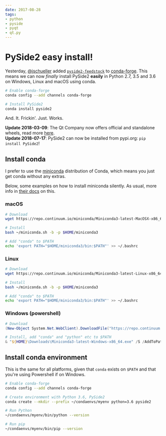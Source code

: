 ```yaml
---
date: 2017-08-28
tags:
- python
- pyside
- pyqt
- qt.py
---
```


# PySide2 easy install!

Yesterday, [@jschueller](https://github.com/jschueller) added [`pyside2-feedstock`](https://github.com/conda-forge/pyside2-feedstock) to [conda-forge](https://conda-forge.org). This means we can now *finally* install PySide2 **easily** in Python 2.7, 3.5 and 3.6 on Windows, Linux and macOS using conda.

<!-- more -->

```bash
# Enable conda-forge
conda config --add channels conda-forge

# Install PySide2
conda install pyside2
```

And. It. Frickin'. Just. Works.  

**Update 2018-03-09**: The Qt Company now offers official and standalone wheels, read more [here](2018-03-09-official-pyside2-wheels.md).  
**Update 2018-07-17**: PySide2 can now be installed from pypi.org: `pip install PySide2`!

## Install conda

I prefer to use the [miniconda](https://conda.io/miniconda.html) distribution of Conda, which means you just get conda without any extras.

Below, some examples on how to install miniconda silently. As usual, more info in [their docs](https://conda.io/docs/user-guide/install/macos.html#installing-in-silent-mode) on this.

### macOS

```bash
# Download
wget https://repo.continuum.io/miniconda/Miniconda3-latest-MacOSX-x86_64.sh -O ~/miniconda.sh

# Install
bash ~/miniconda.sh -b -p $HOME/miniconda3

# Add "conda" to $PATH
echo 'export PATH="$HOME/miniconda3/bin:$PATH"' >> ~/.bashrc
```

### Linux

```bash
# Download
wget https://repo.continuum.io/miniconda/Miniconda3-latest-Linux-x86_64.sh -O ~/miniconda.sh

# Install
bash ~/miniconda.sh -b -p $HOME/miniconda3

# Add "conda" to $PATH
echo 'export PATH="$HOME/miniconda3/bin:$PATH"' >> ~/.bashrc
```

### Windows (powershell)


```powershell
# Download
(New-Object System.Net.WebClient).DownloadFile("https://repo.continuum.io/miniconda/Miniconda3-latest-Windows-x86_64.exe", "${HOME}\Downloads\Miniconda3-latest-Windows-x86_64.exe")

# Install, add "conda" and "python" etc to $PATH
& "${HOME}\Downloads\Miniconda3-latest-Windows-x86_64.exe" /S /AddToPath=1 /D=${HOME}\miniconda3
```

## Install conda environment

This is the same for all platforms, given that `conda` exists on `$PATH` and that you're using Powershell if on Windows.

```bash
# Enable conda-forge
conda config --add channels conda-forge

# Create environment with Python 3.6, PySide2
conda create --mkdir --prefix ~/condaenvs/myenv python=3.6 pyside2

# Run Python
~/condaenvs/myenv/bin/python --version

# Run pip
~/condaenvs/myenv/bin/pip --version
```